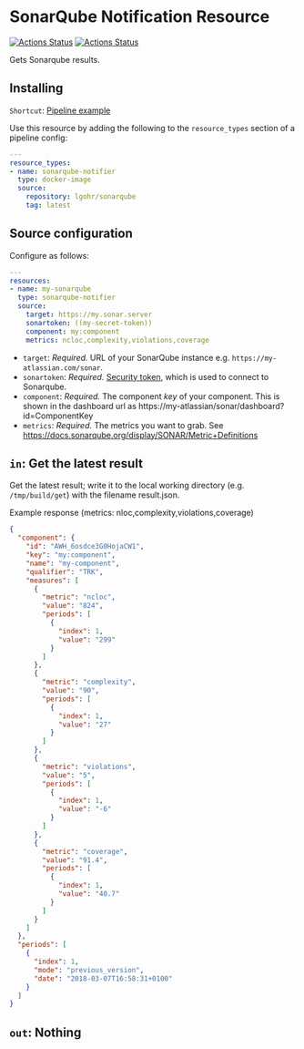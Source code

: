 # SonarQube Notification Resource
[![Actions Status](https://github.com/elgohr/concourse-sonarqube-notifier/workflows/Test/badge.svg)](https://github.com/elgohr/concourse-sonarqube-notifier/actions)
[![Actions Status](https://github.com/elgohr/concourse-sonarqube-notifier/workflows/Publish%20Master/badge.svg)](https://github.com/elgohr/concourse-sonarqube-notifier/actions)

Gets Sonarqube results.

## Installing

`Shortcut`: [Pipeline example](https://github.com/elgohr/concourse-sonarqube-notifier/blob/master/example-pipeline.yml)

Use this resource by adding the following to
the `resource_types` section of a pipeline config:

```yaml
---
resource_types:
- name: sonarqube-notifier
  type: docker-image
  source:
    repository: lgohr/sonarqube
    tag: latest
```

## Source configuration

Configure as follows:

```yaml
---
resources:
- name: my-sonarqube
  type: sonarqube-notifier
  source:
    target: https://my.sonar.server
    sonartoken: ((my-secret-token))
    component: my:component
    metrics: ncloc,complexity,violations,coverage
```

* `target`: *Required.* URL of your SonarQube instance e.g. `https://my-atlassian.com/sonar`.
* `sonartoken`: *Required.* [Security token](https://docs.sonarqube.org/display/SONAR/User+Token), which is used to connect to Sonarqube.
* `component`: *Required.* The component _key_ of your component. This is shown in the dashboard url as https://my-atlassian/sonar/dashboard?id=ComponentKey
* `metrics`: *Required.* The metrics you want to grab. See https://docs.sonarqube.org/display/SONAR/Metric+Definitions

## `in`: Get the latest result

Get the latest result; write it to the local working directory (e.g.
`/tmp/build/get`) with the filename result.json.

Example response (metrics: nloc,complexity,violations,coverage)
```json
{
  "component": {
    "id": "AWH_6osdce3G0HojaCW1",
    "key": "my:component",
    "name": "my-component",
    "qualifier": "TRK",
    "measures": [
      {
        "metric": "ncloc",
        "value": "824",
        "periods": [
          {
            "index": 1,
            "value": "299"
          }
        ]
      },
      {
        "metric": "complexity",
        "value": "90",
        "periods": [
          {
            "index": 1,
            "value": "27"
          }
        ]
      },
      {
        "metric": "violations",
        "value": "5",
        "periods": [
          {
            "index": 1,
            "value": "-6"
          }
        ]
      },
      {
        "metric": "coverage",
        "value": "91.4",
        "periods": [
          {
            "index": 1,
            "value": "40.7"
          }
        ]
      }
    ]
  },
  "periods": [
    {
      "index": 1,
      "mode": "previous_version",
      "date": "2018-03-07T16:58:31+0100"
    }
  ]
}
```

## `out`: Nothing
